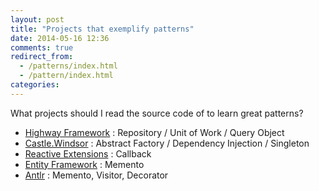 ```yaml
---
layout: post
title: "Projects that exemplify patterns"
date: 2014-05-16 12:36
comments: true
redirect_from:
  - /patterns/index.html
  - /pattern/index.html
categories:
---
```

What projects should I read the source code of to learn great patterns?

* [Highway Framework](http://hwyfwk.com/blog/2013/10/19/understanding-the-patterns/) : Repository / Unit of Work / Query Object
* [Castle.Windsor](http://docs.castleproject.org/Default.aspx?Page=MainPage&NS=Windsor&AspxAutoDetectCookieSupport=1) : Abstract Factory / Dependency Injection / Singleton
* [Reactive Extensions](https://rx.codeplex.com/) : Callback
* [Entity Framework](http://entityframework.codeplex.com/) : Memento
* [Antlr](http://www.antlr.org/) : Memento, Visitor, Decorator
